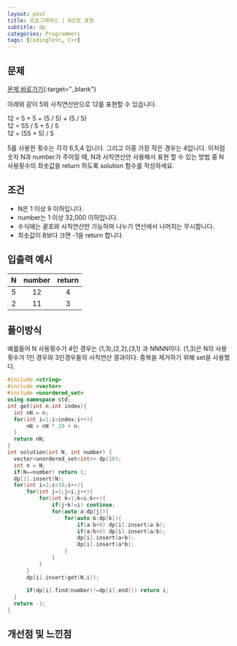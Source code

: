 ```yaml
---
layout: post
title: 프로그래머스 | N으로 표현
subtitle: dp
categories: Programmers
tags: [CodingTest, C++]
---
```


## 문제
[문제 바로가기](https://school.programmers.co.kr/learn/courses/30/lessons/42895){:target="_blank"}

아래와 같이 5와 사칙연산만으로 12를 표현할 수 있습니다.

12 = 5 + 5 + (5 / 5) + (5 / 5)<br>
12 = 55 / 5 + 5 / 5<br>
12 = (55 + 5) / 5

5를 사용한 횟수는 각각 6,5,4 입니다. 그리고 이중 가장 작은 경우는 4입니다.
이처럼 숫자 N과 number가 주어질 때, N과 사칙연산만 사용해서 표현 할 수 있는 방법 중 N 사용횟수의 최솟값을 return 하도록 solution 함수를 작성하세요.

## 조건

- N은 1 이상 9 이하입니다.
- number는 1 이상 32,000 이하입니다.
- 수식에는 괄호와 사칙연산만 가능하며 나누기 연산에서 나머지는 무시합니다.
- 최솟값이 8보다 크면 -1을 return 합니다.


## 입출력 예시

  |N|number|return|
  |:--:|:--:|:--:|
  |5|12|4|
  |2|11|3|
  
  

## 풀이방식
  예를들어 N 사용횟수가 4인 경우는 (1,3),(2,2),(3,1) 과 NNNN이다. (1,3)은 N의 사용횟수가 1인 경우와 3인경우들의 사칙연산 결과이다. 중복을 제거하기 위해 set을 사용했다.

  ```cpp
#include <string>
#include <vector>
#include <unordered_set>
using namespace std;
int get(int n,int index){
    int nN = n;
    for(int i=1;i<index;i++){
        nN = nN * 10 + n;
    }
    return nN;
}
int solution(int N, int number) {
    vector<unordered_set<int>> dp(10);
    int n = N;
    if(N==number) return 1;
    dp[1].insert(N);
    for(int i=2;i<10;i++){
        for(int j=1;j<i;j++){
            for(int k=1;k<i;k++){
                if(j+k!=i) continue;
                for(auto a:dp[j]){
                    for(auto b:dp[k]){
                        if(a-b>0) dp[i].insert(a-b);
                        if(a/b>0) dp[i].insert(a/b);
                        dp[i].insert(a+b);
                        dp[i].insert(a*b);
                    }
                }
            }
        }
        dp[i].insert(get(N,i));
        
        if(dp[i].find(number)!=dp[i].end()) return i;
    }
    return -1;
}
```

## 개선점 및 느낀점
